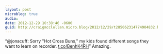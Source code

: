 ```yaml
---
layout: post
microblog: true
audio: 
date: 2012-12-29 10:38:46 -0600
guid: http://craigmcclellan.micro.blog/2012/12/29/t285062314774904832.html
---
```

“@jonacuff: Sorry "Hot Cross Buns," my kids found different songs they want to learn on recorder. [t.co/BenhK4RH](http://t.co/BenhK4RH)” Amazing.
